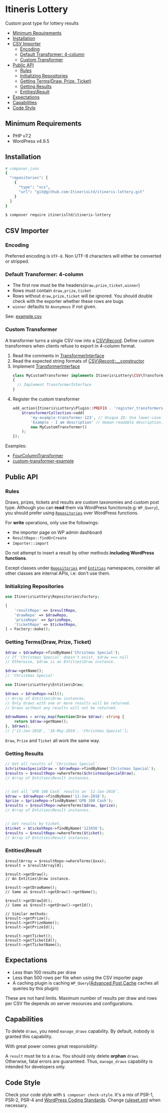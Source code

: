 # Itineris Lottery

Custom post type for lottery results

<!-- START doctoc generated TOC please keep comment here to allow auto update -->
<!-- DON'T EDIT THIS SECTION, INSTEAD RE-RUN doctoc TO UPDATE -->


- [Minimum Requirements](#minimum-requirements)
- [Installation](#installation)
- [CSV Importer](#csv-importer)
  - [Encoding](#encoding)
  - [Default Transformer: 4-column](#default-transformer-4-column)
  - [Custom Transformer](#custom-transformer)
- [Public API](#public-api)
  - [Rules](#rules)
  - [Initializing Repositories](#initializing-repositories)
  - [Getting Terms(Draw, Prize, Ticket)](#getting-termsdraw-prize-ticket)
  - [Getting Results](#getting-results)
  - [Entities\Result](#entities%5Cresult)
- [Expectations](#expectations)
- [Capabilities](#capabilities)
- [Code Style](#code-style)

<!-- END doctoc generated TOC please keep comment here to allow auto update -->

## Minimum Requirements

- PHP v7.2
- WordPress v4.9.5

## Installation

```bash
# composer.json
{
  "repositories": [
    {
      "type": "vcs",
      "url": "git@github.com:ItinerisLtd/itineris-lottery.git"
    }
  ]
}
```

```bash
$ composer require itinerisltd/itineris-lottery
```

## CSV Importer

### Encoding

Preferred encoding is `UTF-8`.
Non UTF-8 characters will either be converted or stripped.

### Default Transformer: 4-column

- The first row must be the headers(`draw,prize,ticket,winner`)
- Rows must contain `draw,prize,ticket`
- Rows without `draw,prize,ticket` will be ignored. You should double check with the exporter whether these rows are bugs
- `winner` defaults to `Anonymous` if not given.

See: [example.csv](./example.csv)

### Custom Transformer

A transformer turns a single CSV row into a [CSV\Record](./src/CSV/Record.php). Define custom transformers when clients refuse to export in 4-column format.

1. Read the comments in [TransformerInterface](./src/CSV/Transformers/TransformerInterface.php)
1. Read the expected string formats of [CSV\Record::__constructor](./src/CSV/Record.php)
1. Implement [TransformerInterface](./src/CSV/Transformers/TransformerInterface.php)
    ```php
    class MyCustomTransformer implements Itineris\Lottery\CSV\Transformers\TransformerInterfacerface
    {
      // Implement TransformerInterface
    }
    ```
1. Register the custom transformer
    ```php
    add_action(Itineris\Lottery\Plugin::PREFIX . 'register_transformers', function (Itineris\Lottery\CSV\TransformerCollection $transformerCollection) {
        $transformerCollection->add(
            'my-example-transformer-123', // Unique ID: Use lower-case alphabet, digits and hyphens only
            'Example - I am description' // Human-readable description.
            new MyCustomTransformer()
        );
    });
    ```

Examples:
 - [FourColumnTransformer](src/CSV/Transformers/FourColumnTransformer.php)
 - [custom-transformer-example](https://github.com/ItinerisLtd/itineris-lottery-custom-transformer-example)

## Public API

### Rules

Draws, prizes, tickets and results are custom taxonomies and custom post type.
Although you can **read** them via WordPress functions(e.g: `WP_Query`), you should prefer using [`Repositories`](./src/Repositories) over WordPress functions.


For **write** operations, only use the followings:
 - the importer page on WP admin dashboard
 - `ResultRepo::findOrCreate`
 - `Importer::import`

Do not attempt to insert a result by other methods **including WordPress functions**.


Except classes under [`Repositories`](./src/Repositories) and [`Entities`](./src/Entities) namespaces, consider all other classes are internal APIs, i.e: don't use them.

### Initializing Repositories

```php
use Itineris\Lottery\Repositories\Factory;

[
    'resultRepo' => $resultRepo,
    'drawRepo' => $drawRepo,
    'prizeRepo' => $prizeRepo,
    'ticketRepo' => $ticketRepo,
] = Factory::make();
```

### Getting Terms(Draw, Prize, Ticket)

```php
$draw = $drawRepo->findByName('Christmas Special');
// If 'Christmas Special' doesn't exist, $draw === null
// Otherwise, $draw is an Entities\Draw instance.

$draw->getName();
// 'Christmas Special'
```

```php
use Itineris\Lottery\Entities\Draw;

$draws = $drawRepo->all();
// Array of Entities\Draw instances.
// Only draws with one or more results will be returned.
// Draws without any results will not be returned.

$drawNames = array_map(function(Draw $draw): string {
    return $draw->getName();
}, $draws);
// ['11-Jan-2018', '18-May-2018', 'Christmas Special'];
```

`Draw`, `Prize` and `Ticket` all work the same way.

### Getting Results

```php
// Get all results of `Christmas Special`.
$christmasSpecialDraw = $drawRepo->findByName('Christmas Special');
$results = $resultRepo->whereTerms($christmasSpecialDraw);
// Array of Entities\Result instances.


// Get all `GPB 100 Cash` results on `11-Jan-2018`.
$draw = $drawRepo->findByName('11-Jan-2018');
$prize = $prizeRepo->findByName('GPB 100 Cash');
$results = $resultRepo->whereTerms($draw, $prize);
// Array of Entities\Result instances.


// Get results by ticket.
$ticket = $ticketRepo->findByName('123456');
$results = $resultRepo->whereTerms($ticket);
// Array of Entities\Result instances.
```

### Entities\Result

```
$resultArray = $resultRepo->whereTerms($xxx);
$result = $resultArray[0];

$result->getDraw();
// An Entities\Draw instance.

$result->getDrawName();
// Same as $result->getDraw()->getName();

$result->getDrawId();
// Same as $result->getDraw()->getId();

// Similar methods:
$result->getPrize();
$result->getPrizeName();
$result->getPrizeId();

$result->getTicket();
$result->getTicketId();
$result->getTicketName();
```

## Expectations

- Less than 100 results per draw
- Less than 500 rows per file when using the CSV importer page
- A caching plugin is caching `WP_Query`([Advanced Post Cache](https://github.com/Automattic/advanced-post-cache/) caches all queries by this plugin)

These are not hard limits.
Maximum number of results per draw and rows per CSV file depends on server resources and configurations.

## Capabilities

To delete `draws`, you need `manage_draws` capability.
By default, nobody is granted this capability.

With great power comes great responsibility:

A `result` must tie to a `draw`. You should only delete **orphan** `draws`.
Otherwise, fatal errors are guaranteed. Thus, `manage_draws` capability is intended for developers only.

## Code Style

Check your code style with `$ composer check-style`. It's a mix of PSR-1, PSR-2, PSR-4 and [WordPress Coding Standards](https://github.com/WordPress-Coding-Standards/WordPress-Coding-Standards).
Change [ruleset.xml](./ruleset.xml) when necessary.
